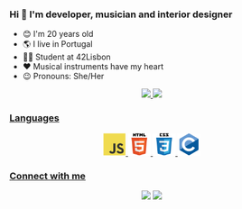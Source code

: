### Hi 👋 I'm developer, musician and interior designer

- 😊 I'm 20 years old
- 🌎 I live in Portugal
- 👩‍💻 Student at 42Lisbon
- ❤️ Musical instruments have my heart
- 😉 Pronouns: She/Her

<div align="center">
  <a href="https://github.com/bshintak">
  <img height="180em" src="https://github-readme-stats.vercel.app/api?username=bshintak&show_icons=true&theme=dracula&include_all_commits=true&count_private=true"/>
  <img height="180em" src="https://github-readme-stats.vercel.app/api/top-langs/?username=bshintak&layout=compact&langs_count=7&theme=dracula"/>
</div>

### Languages
  
<p style="display: inline_block" align="center">
  <img src="https://raw.githubusercontent.com/devicons/devicon/master/icons/javascript/javascript-original.svg" alt="javascript" width="40" height="40"/>
  <img src="https://raw.githubusercontent.com/devicons/devicon/master/icons/html5/html5-original-wordmark.svg" alt="html5" width="40" height="40"/>
  <img src="https://raw.githubusercontent.com/devicons/devicon/master/icons/css3/css3-original-wordmark.svg" alt="css3" width="40" height="40"/>
  <img src="https://raw.githubusercontent.com/devicons/devicon/master/icons/c/c-original.svg" alt="c" width="40" height="40"/>
</p>

### Connect with me
 
<div align="center"> 
 <a href="https://instagram.com/_biashin" target="_blank"><img src="https://img.shields.io/badge/-Instagram-%23E4405F?style=for-the-badge&logo=instagram&logoColor=white" target="_blank"></a>
   <a href="https://www.linkedin.com/in/beatriz-schileo-shintaku-5910aa1b6/" target="_blank"><img src="https://img.shields.io/badge/-LinkedIn-%230077B5?style=for-the-badge&logo=linkedin&logoColor=white" target="_blank"></a> 
</div>

